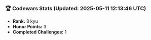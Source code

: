 ### 🏆 Codewars Stats (Updated: 2025-05-11 12:13:46 UTC)

- **Rank:** 8 kyu
- **Honor Points:** 3
- **Completed Challenges:** 1

